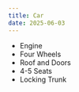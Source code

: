 ```yaml
---
title: Car
date: 2025-06-03
---
```

- Engine
- Four Wheels
- Roof and Doors
- 4-5 Seats
- Locking Trunk